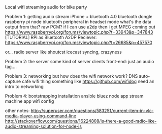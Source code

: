 Local wifi streaming audio for bike party

Problem 1: getting audio stream
iPhone + bluetooth 4.0
bluetooth dongle
raspberry pi
node bluetooth peripheral in headset mode
what's the data output from that? raw PCM?
if I can use a2dp then i get MPEG coming out
https://www.raspberrypi.org/forums/viewtopic.php?t=33943&p=347843
[TUTORIAL] RPi as Bluetooth A2DP Reciever: https://www.raspberrypi.org/forums/viewtopic.php?t=26685&p=457570

or...
radio server like shoutcst
icecast
syncing, crazyness

Problem 2: the server
some kind of server
clients
front-end: just an audio tag....

Problem 3: networking
but how does the wifi network work?
DNS
auto-capture cafe wifi thing
something like https://github.com/wifidog
need an intro to networking

Problem 4: bootstrapping installation
ansible
  bluez
  node app
  stream machine app
  wifi config


other notes:
http://superuser.com/questions/583251/current-item-in-vlc-media-player-using-command-line
http://stackoverflow.com/questions/16224808/is-there-a-good-radio-like-audio-streaming-solution-for-node-js
